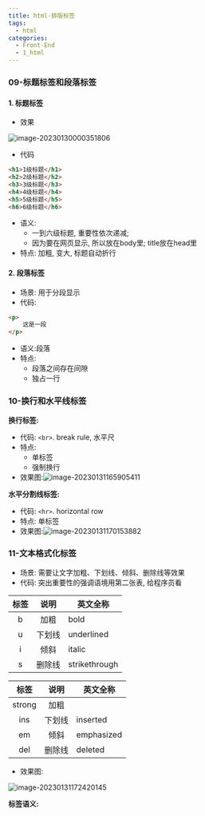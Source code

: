 ```yaml
---
title: html-排版标签
tags:
  - html
categories:
  - Front-End
  - 1_html
---
```

<!-- toc -->
### 09-标题标签和段落标签

#### 1. 标题标签

- 效果

![image-20230130000351806](https://illyber-images.oss-cn-chengdu.aliyuncs.com/202301300003880.png)

- 代码

```html
<h1>1级标题</h1>
<h2>2级标题</h2>
<h3>3级标题</h3>
<h4>4级标题</h4>
<h5>5级标题</h5>
<h6>6级标题</h6>
```

- 语义: 
  - 一到六级标题, 重要性依次递减; 
  - 因为要在网页显示, 所以放在body里; title放在head里
- 特点: 加粗, 变大, 标题自动折行

#### 2. 段落标签

- 场景: 用于分段显示
- 代码:

```html
<p>
    这是一段
</p>
```

- 语义:段落
- 特点:
  - 段落之间存在间隙
  - 独占一行

### 10-换行和水平线标签

**换行标签:**

- 代码: `<br>`. break rule, 水平尺
- 特点:
  - 单标签
  - 强制换行
- 效果图:![image-20230131165905411](https://illyber-images.oss-cn-chengdu.aliyuncs.com/202301311659541.png)

**水平分割线标签:**

- 代码: `<hr>`. horizontal row
- 特点: 单标签
- 效果图:![image-20230131170153882](https://illyber-images.oss-cn-chengdu.aliyuncs.com/202301311701974.png)

### 11-文本格式化标签

- 场景: 需要让文字加粗、下划线、倾斜、删除线等效果
- 代码: 突出重要性的强调语境用第二张表, 给程序员看

| 标签  | 说明  | 英文全称          |
| :-: | :-: | ------------- |
|  b  | 加粗  | bold          |
|  u  | 下划线 | underlined    |
|  i  | 倾斜  | italic        |
|  s  | 删除线 | strikethrough |

|  标签  |  说明  | 英文全称   |
| :----: | :----: | ---------- |
| strong |  加粗  |            |
|  ins   | 下划线 | inserted   |
|   em   |  倾斜  | emphasized |
|  del   | 删除线 | deleted    |

- 效果图:  

![image-20230131172420145](https://illyber-images.oss-cn-chengdu.aliyuncs.com/202301311724201.png)

**标签语义:**
